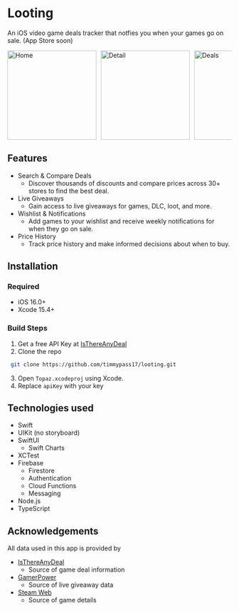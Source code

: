 # Looting
An iOS video game deals tracker that notfies you when your games go on sale. (App Store soon)

<div style="display: flex; overflow-x: auto;">
    <img src="https://is1-ssl.mzstatic.com/image/thumb/PurpleSource211/v4/36/ab/4b/36ab4bc6-b2c3-3207-e3d6-b4556e3b036d/7458e303-46d5-48c0-9b1b-031ce42571e6_home.png/400x800bb.png" alt="Home" width="200" style="margin-right: 10px;">
    <img src="https://is1-ssl.mzstatic.com/image/thumb/PurpleSource211/v4/f1/59/18/f1591870-e262-cfb5-4844-6f3aa4a6f17a/7a400d6f-94ac-45ae-8c02-f0e0f1d69d6b_detail.png/400x800bb.png" alt="Detail" width="200" style="margin-right: 10px;">
    <img src="https://is1-ssl.mzstatic.com/image/thumb/PurpleSource211/v4/63/f2/bf/63f2bf78-c4d3-25f0-87f8-9e438347e159/683b1967-eec8-4a1b-9dc6-430e1f0f3a0b_detail2.png/400x800bb.png" alt="Deals" width="200" style="margin-right: 10px;">
    <img src="https://is1-ssl.mzstatic.com/image/thumb/PurpleSource211/v4/cf/f4/1d/cff41dc0-93d9-c4fe-d777-54b3db3f91e3/d433d882-dbee-4b39-8350-87ee4e3752ab_giveaway.png/400x800bb.png" alt="Giveaway" width="200" style="margin-right: 10px;">
    <img src="https://is1-ssl.mzstatic.com/image/thumb/PurpleSource211/v4/15/56/ad/1556adca-01ab-a54c-39c5-9ce369c682c5/1a9238e0-5f27-493c-823d-3b2171817193_wishlist.png/400x800bb.png" alt="Wishlist" width="200">
</div>

## Features
- Search & Compare Deals
  - Discover thousands of discounts and compare prices across 30+ stores to find the best deal.
- Live Giveaways
  - Gain access to live giveaways for games, DLC, loot, and more.
- Wishlist & Notifications
  - Add games to your wishlist and receive weekly notifications for when they go on sale.
- Price History
  - Track price history and make informed decisions about when to buy.

## Installation

### Required
- iOS 16.0+
- Xcode 15.4+

### Build Steps
1. Get a free API Key at [IsThereAnyDeal](https://isthereanydeal.com/)
2. Clone the repo
  ```sh
   git clone https://github.com/timmypass17/looting.git
   ```
3. Open `Topaz.xcodeproj` using Xcode.
4. Replace `apiKey` with your key

## Technologies used
- Swift
- UIKit (no storyboard)
- SwiftUI
  - Swift Charts
- XCTest
- Firebase
  - Firestore
  - Authentication
  - Cloud Functions
  - Messaging
- Node.js
- TypeScript

## Acknowledgements
All data used in this app is provided by
  - [IsThereAnyDeal](https://isthereanydeal.com/)
    - Source of game deal information
  - [GamerPower](https://www.gamerpower.com/)
    - Source of live giveaway data
  - [Steam Web](https://steamcommunity.com/dev)
    - Source of game details
